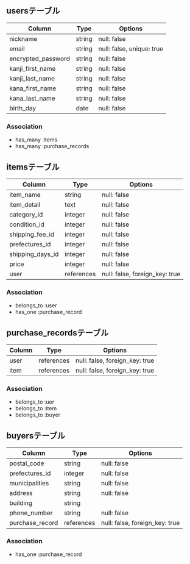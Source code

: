 ## usersテーブル

| Column             | Type   | Options                   |
| ------------------ | ------ | ------------------------- |
| nickname           | string | null: false               |
| email              | string | null: false, unique: true |
| encrypted_password | string | null: false |
| kanji_first_name   | string | null: false |
| kanji_last_name    | string | null: false |
| kana_first_name    | string | null: false |
| kana_last_name     | string | null: false |
| birth_day          | date   | null: false |

### Association
- has_many :items
- has_many :purchase_records


## itemsテーブル

| Column           | Type    | Options     |
| ---------------- | ------- | ----------- |
| item_name        | string  | null: false |
| item_detail      | text    | null: false |
| category_id      | integer | null: false |
| condition_id     | integer | null: false |
| shipping_fee_id  | integer | null: false |
| prefectures_id   | integer | null: false |
| shipping_days_id | integer | null: false |
| price            | integer | null: false |
| user          | references | null: false, foreign_key: true |

### Association
- belongs_to :user
- has_one :purchase_record


## purchase_recordsテーブル

| Column   | Type       | Options                        |
| -------- | ---------- | ------------------------------ |
| user  | references | null: false, foreign_key: true |
| item  | references | null: false, foreign_key: true |

### Association
- belongs_to :uer
- belongs_to :item
- belongs_to :buyer


## buyersテーブル

| Column         | Type    | Options                   |
| -------------- | ------- | ------------------------- |
| postal_code    | string  | null: false |
| prefectures_id | integer | null: false |
| municipalities | string  | null: false |
| address        | string  | null: false |
| building       | string  |             |
| phone_number   | string  | null: false |
| purchase_record | references | null: false, foreign_key: true |

### Association
- has_one :purchase_record
